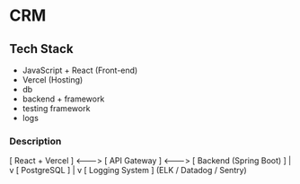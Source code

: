 # CRM

## Tech Stack
- JavaScript + React (Front-end)
- Vercel (Hosting)
- db
- backend + framework
- testing framework
- logs

### Description

[ React + Vercel ] <---> [ API Gateway ] <---> [ Backend (Spring Boot) ]
                                  |                   
                                  v
                            [ PostgreSQL ]
                                  |
                                  v
                             [ Logging System ]
                            (ELK / Datadog / Sentry)
